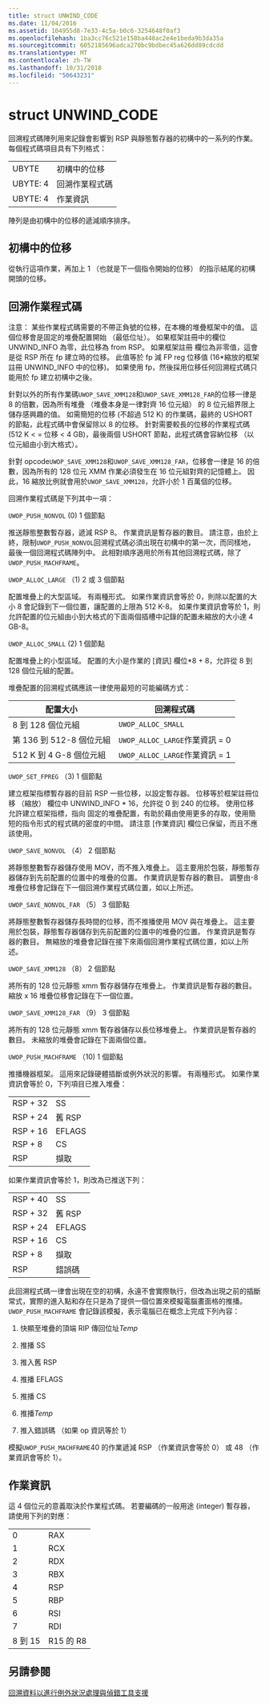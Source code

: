 ```yaml
---
title: struct UNWIND_CODE
ms.date: 11/04/2016
ms.assetid: 104955d8-7e33-4c5a-b0c6-3254648f0af3
ms.openlocfilehash: 1ba3cc76c521e158ba448ac2e4e1beda9b3da35a
ms.sourcegitcommit: 6052185696adca270bc9bdbec45a626dd89cdcdd
ms.translationtype: MT
ms.contentlocale: zh-TW
ms.lasthandoff: 10/31/2018
ms.locfileid: "50643231"
---
```

# <a name="struct-unwindcode"></a>struct UNWIND_CODE

回溯程式碼陣列用來記錄會影響到 RSP 與靜態暫存器的初構中的一系列的作業。 每個程式碼項目具有下列格式：

|||
|-|-|
|UBYTE|初構中的位移|
|UBYTE: 4|回溯作業程式碼|
|UBYTE: 4|作業資訊|

陣列是由初構中的位移的遞減順序排序。

## <a name="offset-in-prolog"></a>初構中的位移

從執行這項作業，再加上 1 （也就是下一個指令開始的位移） 的指示結尾的初構開頭的位移。

## <a name="unwind-operation-code"></a>回溯作業程式碼

注意： 某些作業程式碼需要的不帶正負號的位移，在本機的堆疊框架中的值。 這個位移會是固定的堆疊配置開始 （最低位址）。 如果框架註冊中的欄位 UNWIND_INFO 為零，此位移為 from RSP。 如果框架註冊 欄位為非零值，這會是從 RSP 所在 fp 建立時的位移。 此值等於 fp 減 FP reg 位移值 (16\*縮放的框架註冊 UNWIND_INFO 中的位移)。 如果使用 fp，然後採用位移任何回溯程式碼只能用於 fp 建立初構中之後。

針對以外的所有作業碼`UWOP_SAVE_XMM128`和`UWOP_SAVE_XMM128_FAR`的位移一律是 8 的倍數，因為所有堆疊 （堆疊本身是一律對齊 16 位元組） 的 8 位元組界限上儲存感興趣的值。 如需簡短的位移 (不超過 512 K) 的作業碼，最終的 USHORT 的節點，此程式碼中會保留除以 8 的位移。 針對需要較長的位移的作業程式碼 (512 K < = 位移 < 4 GB)，最後兩個 USHORT 節點，此程式碼會容納位移 （以位元組由小到大格式）。

針對 opcode`UWOP_SAVE_XMM128`和`UWOP_SAVE_XMM128_FAR`，位移會一律是 16 的倍數，因為所有的 128 位元 XMM 作業必須發生在 16 位元組對齊的記憶體上。 因此，16 縮放比例就會用於`UWOP_SAVE_XMM128`，允許小於 1 百萬個的位移。

回溯作業程式碼是下列其中一項：

`UWOP_PUSH_NONVOL` (0) 1 個節點

推送靜態整數暫存器，遞減 RSP 8。 作業資訊是暫存器的數目。 請注意，由於上終，限制`UWOP_PUSH_NONVOL`回溯程式碼必須出現在初構中的第一次，而同樣地，最後一個回溯程式碼陣列中。 此相對順序適用於所有其他回溯程式碼，除了`UWOP_PUSH_MACHFRAME`。

`UWOP_ALLOC_LARGE` （1) 2 或 3 個節點

配置堆疊上的大型區域。 有兩種形式。 如果作業資訊會等於 0，則除以配置的大小 8 會記錄到下一個位置，讓配置的上限為 512 K-8。 如果作業資訊會等於 1，則允許配置的位元組由小到大格式的下面兩個插槽中記錄的配置未縮放的大小達 4 GB-8。

`UWOP_ALLOC_SMALL` (2) 1 個節點

配置堆疊上的小型區域。 配置的大小是作業的 [資訊] 欄位\*8 + 8，允許從 8 到 128 個位元組的配置。

堆疊配置的回溯程式碼應該一律使用最短的可能編碼方式：

|**配置大小**|**回溯程式碼**|
|-|-|
|8 到 128 個位元組|`UWOP_ALLOC_SMALL`|
|第 136 到 512-8 個位元組|`UWOP_ALLOC_LARGE`作業資訊 = 0|
|512 K 到 4 G-8 個位元組|`UWOP_ALLOC_LARGE`作業資訊 = 1|

`UWOP_SET_FPREG` （3) 1 個節點

建立框架指標暫存器的目前 RSP 一些位移，以設定暫存器。 位移等於框架註冊位移 （縮放） 欄位中 UNWIND_INFO \* 16，允許從 0 到 240 的位移。 使用位移允許建立框架指標，指向 固定的堆疊配置，有助於藉由使用更多的存取，使用簡短的指令形式的程式碼的密度的中間。 請注意 [作業資訊] 欄位已保留，而且不應該使用。

`UWOP_SAVE_NONVOL` （4） 2 個節點

將靜態整數暫存器儲存使用 MOV，而不推入堆疊上。 這主要用於包裝，靜態暫存器儲存到先前配置的位置中的堆疊的位置。 作業資訊是暫存器的數目。 調整由-8 堆疊位移會記錄在下一個回溯作業程式碼位置，如以上所述。

`UWOP_SAVE_NONVOL_FAR` （5） 3 個節點

將靜態整數暫存器儲存長時間的位移，而不推播使用 MOV 與在堆疊上。 這主要用於包裝，靜態暫存器儲存到先前配置的位置中的堆疊的位置。 作業資訊是暫存器的數目。 無縮放的堆疊會記錄在接下來兩個回溯作業程式碼位置，如以上所述。

`UWOP_SAVE_XMM128` （8） 2 個節點

將所有的 128 位元靜態 xmm 暫存器儲存在堆疊上。 作業資訊是暫存器的數目。 縮放 x 16 堆疊位移會記錄在下一個位置。

`UWOP_SAVE_XMM128_FAR` （9） 3 個節點

將所有的 128 位元靜態 xmm 暫存器儲存以長位移堆疊上。 作業資訊是暫存器的數目。 未縮放的堆疊會記錄在下面兩個位置。

`UWOP_PUSH_MACHFRAME` （10) 1 個節點

推播機器框架。  這用來記錄硬體插斷或例外狀況的影響。 有兩種形式。 如果作業資訊會等於 0，下列項目已推入堆疊：

|||
|-|-|
|RSP + 32|SS|
|RSP + 24|舊 RSP|
|RSP + 16|EFLAGS|
|RSP + 8|CS|
|RSP|擷取|

如果作業資訊會等於 1，則改為已推送下列：

|||
|-|-|
|RSP + 40|SS|
|RSP + 32|舊 RSP|
|RSP + 24|EFLAGS|
|RSP + 16|CS|
|RSP + 8|擷取|
|RSP|錯誤碼|

此回溯程式碼一律會出現在空的初構，永遠不會實際執行，但改為出現之前的插斷常式，實際的進入點和存在只是為了提供一個位置來模擬電腦畫面格的推播。 `UWOP_PUSH_MACHFRAME` 會記錄該模擬，表示電腦已在概念上完成下列內容：

1. 快顯至堆疊的頂端 RIP 傳回位址*Temp*

1. 推播 SS

1. 推入舊 RSP

1. 推播 EFLAGS

1. 推播 CS

1. 推播*Temp*

1. 推入錯誤碼 （如果 op 資訊等於 1）

模擬`UWOP_PUSH_MACHFRAME`40 的作業遞減 RSP （作業資訊會等於 0） 或 48 （作業資訊會等於 1）。

## <a name="operation-info"></a>作業資訊

這 4 個位元的意義取決於作業程式碼。 若要編碼的一般用途 (integer) 暫存器，請使用下列的對應：

|||
|-|-|
|0|RAX|
|1|RCX|
|2|RDX|
|3|RBX|
|4|RSP|
|5|RBP|
|6|RSI|
|7|RDI|
|8 到 15|R15 的 R8|

## <a name="see-also"></a>另請參閱

[回溯資料以進行例外狀況處理與偵錯工具支援](../build/unwind-data-for-exception-handling-debugger-support.md)
